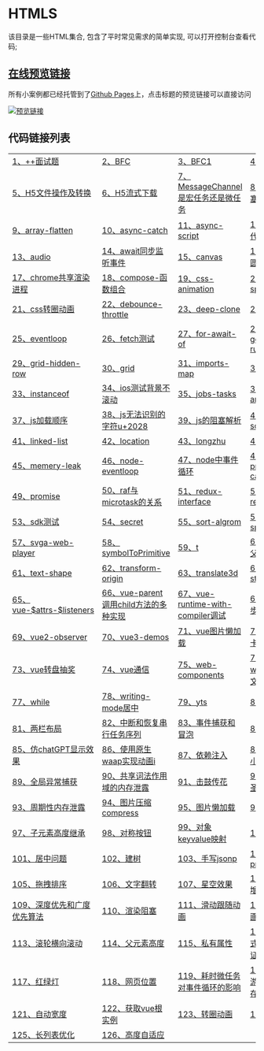 # HTMLS

该目录是一些HTML集合, 包含了平时常见需求的简单实现, 可以打开控制台查看代码;

## [在线预览链接](https://lorainwings.github.io/demos)

所有小案例都已经托管到了[Github Pages](https://pages.github.com/)上，点击标题的预览链接可以直接访问

[![预览链接](https://github.com/lorainwings/demos/raw/master/assets/images/demos-preview.jpg)](https://lorainwings.github.io/demos)

## 代码链接列表

<table>
  <tr>
    <td>
      <a href="https://github.com/lorainwings/demos/tree/master/code-snippets/htmls/++面试题.js" target="_blank">
        1、++面试题      </a>
    </td>
    <td>
      <a href="https://github.com/lorainwings/demos/tree/master/code-snippets/htmls/BFC.html" target="_blank">
        2、BFC      </a>
    </td>
    <td>
      <a href="https://github.com/lorainwings/demos/tree/master/code-snippets/htmls/BFC1.html" target="_blank">
        3、BFC1      </a>
    </td>
    <td>
      <a href="https://github.com/lorainwings/demos/tree/master/code-snippets/htmls/Flip动画.html" target="_blank">
        4、Flip动画      </a>
    </td>
  </tr>
  <tr>
    <td>
      <a href="https://github.com/lorainwings/demos/tree/master/code-snippets/htmls/H5文件操作及转换.html" target="_blank">
        5、H5文件操作及转换      </a>
    </td>
    <td>
      <a href="https://github.com/lorainwings/demos/tree/master/code-snippets/htmls/H5流式下载.html" target="_blank">
        6、H5流式下载      </a>
    </td>
    <td>
      <a href="https://github.com/lorainwings/demos/tree/master/code-snippets/htmls/MessageChannel是宏任务还是微任务.html" target="_blank">
        7、MessageChannel是宏任务还是微任务      </a>
    </td>
    <td>
      <a href="https://github.com/lorainwings/demos/tree/master/code-snippets/htmls/UI渲染阻塞测试.html" target="_blank">
        8、UI渲染阻塞测试      </a>
    </td>
  </tr>
  <tr>
    <td>
      <a href="https://github.com/lorainwings/demos/tree/master/code-snippets/htmls/array-flatten.html" target="_blank">
        9、array-flatten      </a>
    </td>
    <td>
      <a href="https://github.com/lorainwings/demos/tree/master/code-snippets/htmls/async-catch.html" target="_blank">
        10、async-catch      </a>
    </td>
    <td>
      <a href="https://github.com/lorainwings/demos/tree/master/code-snippets/htmls/async-script.html" target="_blank">
        11、async-script      </a>
    </td>
    <td>
      <a href="https://github.com/lorainwings/demos/tree/master/code-snippets/htmls/async替代promise.html" target="_blank">
        12、async替代promise      </a>
    </td>
  </tr>
  <tr>
    <td>
      <a href="https://github.com/lorainwings/demos/tree/master/code-snippets/htmls/audio.html" target="_blank">
        13、audio      </a>
    </td>
    <td>
      <a href="https://github.com/lorainwings/demos/tree/master/code-snippets/htmls/await同步监听事件.html" target="_blank">
        14、await同步监听事件      </a>
    </td>
    <td>
      <a href="https://github.com/lorainwings/demos/tree/master/code-snippets/htmls/canvas.html" target="_blank">
        15、canvas      </a>
    </td>
    <td>
      <a href="https://github.com/lorainwings/demos/tree/master/code-snippets/htmls/canvas圆环动画.html" target="_blank">
        16、canvas圆环动画      </a>
    </td>
  </tr>
  <tr>
    <td>
      <a href="https://github.com/lorainwings/demos/tree/master/code-snippets/htmls/chrome共享渲染进程.html" target="_blank">
        17、chrome共享渲染进程      </a>
    </td>
    <td>
      <a href="https://github.com/lorainwings/demos/tree/master/code-snippets/htmls/compose-函数组合.html" target="_blank">
        18、compose-函数组合      </a>
    </td>
    <td>
      <a href="https://github.com/lorainwings/demos/tree/master/code-snippets/htmls/css-animation.html" target="_blank">
        19、css-animation      </a>
    </td>
    <td>
      <a href="https://github.com/lorainwings/demos/tree/master/code-snippets/htmls/css-spread.html" target="_blank">
        20、css-spread      </a>
    </td>
  </tr>
  <tr>
    <td>
      <a href="https://github.com/lorainwings/demos/tree/master/code-snippets/htmls/css转圈动画.html" target="_blank">
        21、css转圈动画      </a>
    </td>
    <td>
      <a href="https://github.com/lorainwings/demos/tree/master/code-snippets/htmls/debounce-throttle.html" target="_blank">
        22、debounce-throttle      </a>
    </td>
    <td>
      <a href="https://github.com/lorainwings/demos/tree/master/code-snippets/htmls/deep-clone.html" target="_blank">
        23、deep-clone      </a>
    </td>
    <td>
      <a href="https://github.com/lorainwings/demos/tree/master/code-snippets/htmls/demo.html" target="_blank">
        24、demo      </a>
    </td>
  </tr>
  <tr>
    <td>
      <a href="https://github.com/lorainwings/demos/tree/master/code-snippets/htmls/eventloop.html" target="_blank">
        25、eventloop      </a>
    </td>
    <td>
      <a href="https://github.com/lorainwings/demos/tree/master/code-snippets/htmls/fetch测试.html" target="_blank">
        26、fetch测试      </a>
    </td>
    <td>
      <a href="https://github.com/lorainwings/demos/tree/master/code-snippets/htmls/for-await-of.html" target="_blank">
        27、for-await-of      </a>
    </td>
    <td>
      <a href="https://github.com/lorainwings/demos/tree/master/code-snippets/htmls/generator-run.html" target="_blank">
        28、generator-run      </a>
    </td>
  </tr>
  <tr>
    <td>
      <a href="https://github.com/lorainwings/demos/tree/master/code-snippets/htmls/grid-hidden-row.html" target="_blank">
        29、grid-hidden-row      </a>
    </td>
    <td>
      <a href="https://github.com/lorainwings/demos/tree/master/code-snippets/htmls/grid.html" target="_blank">
        30、grid      </a>
    </td>
    <td>
      <a href="https://github.com/lorainwings/demos/tree/master/code-snippets/htmls/imports-map.html" target="_blank">
        31、imports-map      </a>
    </td>
    <td>
      <a href="https://github.com/lorainwings/demos/tree/master/code-snippets/htmls/index.html" target="_blank">
        32、index      </a>
    </td>
  </tr>
  <tr>
    <td>
      <a href="https://github.com/lorainwings/demos/tree/master/code-snippets/htmls/instanceof.html" target="_blank">
        33、instanceof      </a>
    </td>
    <td>
      <a href="https://github.com/lorainwings/demos/tree/master/code-snippets/htmls/ios测试背景不滚动.html" target="_blank">
        34、ios测试背景不滚动      </a>
    </td>
    <td>
      <a href="https://github.com/lorainwings/demos/tree/master/code-snippets/htmls/jobs-tasks.html" target="_blank">
        35、jobs-tasks      </a>
    </td>
    <td>
      <a href="https://github.com/lorainwings/demos/tree/master/code-snippets/htmls/jquery-anchor-scroll.html" target="_blank">
        36、jquery-anchor-scroll      </a>
    </td>
  </tr>
  <tr>
    <td>
      <a href="https://github.com/lorainwings/demos/tree/master/code-snippets/htmls/js加载顺序.html" target="_blank">
        37、js加载顺序      </a>
    </td>
    <td>
      <a href="https://github.com/lorainwings/demos/tree/master/code-snippets/htmls/js无法识别的字符u+2028.html" target="_blank">
        38、js无法识别的字符u+2028      </a>
    </td>
    <td>
      <a href="https://github.com/lorainwings/demos/tree/master/code-snippets/htmls/js的阻塞解析.html" target="_blank">
        39、js的阻塞解析      </a>
    </td>
    <td>
      <a href="https://github.com/lorainwings/demos/tree/master/code-snippets/htmls/link-source.js" target="_blank">
        40、link-source      </a>
    </td>
  </tr>
  <tr>
    <td>
      <a href="https://github.com/lorainwings/demos/tree/master/code-snippets/htmls/linked-list.html" target="_blank">
        41、linked-list      </a>
    </td>
    <td>
      <a href="https://github.com/lorainwings/demos/tree/master/code-snippets/htmls/location.html" target="_blank">
        42、location      </a>
    </td>
    <td>
      <a href="https://github.com/lorainwings/demos/tree/master/code-snippets/htmls/longzhu.ignore.html" target="_blank">
        43、longzhu      </a>
    </td>
    <td>
      <a href="https://github.com/lorainwings/demos/tree/master/code-snippets/htmls/maiaH5.js" target="_blank">
        44、maiaH5      </a>
    </td>
  </tr>
  <tr>
    <td>
      <a href="https://github.com/lorainwings/demos/tree/master/code-snippets/htmls/memery-leak.html" target="_blank">
        45、memery-leak      </a>
    </td>
    <td>
      <a href="https://github.com/lorainwings/demos/tree/master/code-snippets/htmls/node-eventloop.js" target="_blank">
        46、node-eventloop      </a>
    </td>
    <td>
      <a href="https://github.com/lorainwings/demos/tree/master/code-snippets/htmls/node中事件循环.js" target="_blank">
        47、node中事件循环      </a>
    </td>
    <td>
      <a href="https://github.com/lorainwings/demos/tree/master/code-snippets/htmls/promise-catch.html" target="_blank">
        48、promise-catch      </a>
    </td>
  </tr>
  <tr>
    <td>
      <a href="https://github.com/lorainwings/demos/tree/master/code-snippets/htmls/promise.then返回promise.html" target="_blank">
        49、promise      </a>
    </td>
    <td>
      <a href="https://github.com/lorainwings/demos/tree/master/code-snippets/htmls/raf与microtask的关系.html" target="_blank">
        50、raf与microtask的关系      </a>
    </td>
    <td>
      <a href="https://github.com/lorainwings/demos/tree/master/code-snippets/htmls/redux-interface.ts" target="_blank">
        51、redux-interface      </a>
    </td>
    <td>
      <a href="https://github.com/lorainwings/demos/tree/master/code-snippets/htmls/requestIdleCb.html" target="_blank">
        52、requestIdleCb      </a>
    </td>
  </tr>
  <tr>
    <td>
      <a href="https://github.com/lorainwings/demos/tree/master/code-snippets/htmls/sdk测试.html" target="_blank">
        53、sdk测试      </a>
    </td>
    <td>
      <a href="https://github.com/lorainwings/demos/tree/master/code-snippets/htmls/secret.html" target="_blank">
        54、secret      </a>
    </td>
    <td>
      <a href="https://github.com/lorainwings/demos/tree/master/code-snippets/htmls/sort-algrom.html" target="_blank">
        55、sort-algrom      </a>
    </td>
    <td>
      <a href="https://github.com/lorainwings/demos/tree/master/code-snippets/htmls/svg-sprites.html" target="_blank">
        56、svg-sprites      </a>
    </td>
  </tr>
  <tr>
    <td>
      <a href="https://github.com/lorainwings/demos/tree/master/code-snippets/htmls/svga-web-player.html" target="_blank">
        57、svga-web-player      </a>
    </td>
    <td>
      <a href="https://github.com/lorainwings/demos/tree/master/code-snippets/htmls/symbolToPrimitive.html" target="_blank">
        58、symbolToPrimitive      </a>
    </td>
    <td>
      <a href="https://github.com/lorainwings/demos/tree/master/code-snippets/htmls/t.html" target="_blank">
        59、t      </a>
    </td>
    <td>
      <a href="https://github.com/lorainwings/demos/tree/master/code-snippets/htmls/table溢出父元素.html" target="_blank">
        60、table溢出父元素      </a>
    </td>
  </tr>
  <tr>
    <td>
      <a href="https://github.com/lorainwings/demos/tree/master/code-snippets/htmls/text-shape.html" target="_blank">
        61、text-shape      </a>
    </td>
    <td>
      <a href="https://github.com/lorainwings/demos/tree/master/code-snippets/htmls/transform-origin.html" target="_blank">
        62、transform-origin      </a>
    </td>
    <td>
      <a href="https://github.com/lorainwings/demos/tree/master/code-snippets/htmls/translate3d.html" target="_blank">
        63、translate3d      </a>
    </td>
    <td>
      <a href="https://github.com/lorainwings/demos/tree/master/code-snippets/htmls/video-stream.html" target="_blank">
        64、video-stream      </a>
    </td>
  </tr>
  <tr>
    <td>
      <a href="https://github.com/lorainwings/demos/tree/master/code-snippets/htmls/vue-$attrs-$listeners.html" target="_blank">
        65、vue-$attrs-$listeners      </a>
    </td>
    <td>
      <a href="https://github.com/lorainwings/demos/tree/master/code-snippets/htmls/vue-parent调用child方法的多种实现.html" target="_blank">
        66、vue-parent调用child方法的多种实现      </a>
    </td>
    <td>
      <a href="https://github.com/lorainwings/demos/tree/master/code-snippets/htmls/vue-runtime-with-compiler调试.html" target="_blank">
        67、vue-runtime-with-compiler调试      </a>
    </td>
    <td>
      <a href="https://github.com/lorainwings/demos/tree/master/code-snippets/htmls/vue-异步更新队列.html" target="_blank">
        68、vue-异步更新队列      </a>
    </td>
  </tr>
  <tr>
    <td>
      <a href="https://github.com/lorainwings/demos/tree/master/code-snippets/htmls/vue2-observer.html" target="_blank">
        69、vue2-observer      </a>
    </td>
    <td>
      <a href="https://github.com/lorainwings/demos/tree/master/code-snippets/htmls/vue3-demos.html" target="_blank">
        70、vue3-demos      </a>
    </td>
    <td>
      <a href="https://github.com/lorainwings/demos/tree/master/code-snippets/htmls/vue图片懒加载.html" target="_blank">
        71、vue图片懒加载      </a>
    </td>
    <td>
      <a href="https://github.com/lorainwings/demos/tree/master/code-snippets/htmls/vue滑动卡片跟随.html" target="_blank">
        72、vue滑动卡片跟随      </a>
    </td>
  </tr>
  <tr>
    <td>
      <a href="https://github.com/lorainwings/demos/tree/master/code-snippets/htmls/vue转盘抽奖.html" target="_blank">
        73、vue转盘抽奖      </a>
    </td>
    <td>
      <a href="https://github.com/lorainwings/demos/tree/master/code-snippets/htmls/vue通信.html" target="_blank">
        74、vue通信      </a>
    </td>
    <td>
      <a href="https://github.com/lorainwings/demos/tree/master/code-snippets/htmls/web-components.html" target="_blank">
        75、web-components      </a>
    </td>
    <td>
      <a href="https://github.com/lorainwings/demos/tree/master/code-snippets/htmls/webworker大文件分片.html" target="_blank">
        76、webworker大文件分片      </a>
    </td>
  </tr>
  <tr>
    <td>
      <a href="https://github.com/lorainwings/demos/tree/master/code-snippets/htmls/while.js" target="_blank">
        77、while      </a>
    </td>
    <td>
      <a href="https://github.com/lorainwings/demos/tree/master/code-snippets/htmls/writing-mode居中.html" target="_blank">
        78、writing-mode居中      </a>
    </td>
    <td>
      <a href="https://github.com/lorainwings/demos/tree/master/code-snippets/htmls/yts.html" target="_blank">
        79、yts      </a>
    </td>
    <td>
      <a href="https://github.com/lorainwings/demos/tree/master/code-snippets/htmls/z-index.html" target="_blank">
        80、z-index      </a>
    </td>
  </tr>
  <tr>
    <td>
      <a href="https://github.com/lorainwings/demos/tree/master/code-snippets/htmls/两栏布局.html" target="_blank">
        81、两栏布局      </a>
    </td>
    <td>
      <a href="https://github.com/lorainwings/demos/tree/master/code-snippets/htmls/中断和恢复串行任务序列.html" target="_blank">
        82、中断和恢复串行任务序列      </a>
    </td>
    <td>
      <a href="https://github.com/lorainwings/demos/tree/master/code-snippets/htmls/事件捕获和冒泡.html" target="_blank">
        83、事件捕获和冒泡      </a>
    </td>
    <td>
      <a href="https://github.com/lorainwings/demos/tree/master/code-snippets/htmls/交换元素.html" target="_blank">
        84、交换元素      </a>
    </td>
  </tr>
  <tr>
    <td>
      <a href="https://github.com/lorainwings/demos/tree/master/code-snippets/htmls/仿chatGPT显示效果.html" target="_blank">
        85、仿chatGPT显示效果      </a>
    </td>
    <td>
      <a href="https://github.com/lorainwings/demos/tree/master/code-snippets/htmls/使用原生waap实现动画i.html" target="_blank">
        86、使用原生waap实现动画i      </a>
    </td>
    <td>
      <a href="https://github.com/lorainwings/demos/tree/master/code-snippets/htmls/依赖注入.html" target="_blank">
        87、依赖注入      </a>
    </td>
    <td>
      <a href="https://github.com/lorainwings/demos/tree/master/code-snippets/htmls/保留三位小数.html" target="_blank">
        88、保留三位小数      </a>
    </td>
  </tr>
  <tr>
    <td>
      <a href="https://github.com/lorainwings/demos/tree/master/code-snippets/htmls/全局异常捕获.html" target="_blank">
        89、全局异常捕获      </a>
    </td>
    <td>
      <a href="https://github.com/lorainwings/demos/tree/master/code-snippets/htmls/共享词法作用域的内存泄露.html" target="_blank">
        90、共享词法作用域的内存泄露      </a>
    </td>
    <td>
      <a href="https://github.com/lorainwings/demos/tree/master/code-snippets/htmls/击鼓传花.html" target="_blank">
        91、击鼓传花      </a>
    </td>
    <td>
      <a href="https://github.com/lorainwings/demos/tree/master/code-snippets/htmls/双飞翼&amp;圣杯布局.html" target="_blank">
        92、双飞翼&amp;圣杯布局      </a>
    </td>
  </tr>
  <tr>
    <td>
      <a href="https://github.com/lorainwings/demos/tree/master/code-snippets/htmls/周期性内存泄露.html" target="_blank">
        93、周期性内存泄露      </a>
    </td>
    <td>
      <a href="https://github.com/lorainwings/demos/tree/master/code-snippets/htmls/图片压缩compress.html" target="_blank">
        94、图片压缩compress      </a>
    </td>
    <td>
      <a href="https://github.com/lorainwings/demos/tree/master/code-snippets/htmls/图片懒加载.html" target="_blank">
        95、图片懒加载      </a>
    </td>
    <td>
      <a href="https://github.com/lorainwings/demos/tree/master/code-snippets/htmls/声明提前.html" target="_blank">
        96、声明提前      </a>
    </td>
  </tr>
  <tr>
    <td>
      <a href="https://github.com/lorainwings/demos/tree/master/code-snippets/htmls/子元素高度继承.html" target="_blank">
        97、子元素高度继承      </a>
    </td>
    <td>
      <a href="https://github.com/lorainwings/demos/tree/master/code-snippets/htmls/对称按钮.html" target="_blank">
        98、对称按钮      </a>
    </td>
    <td>
      <a href="https://github.com/lorainwings/demos/tree/master/code-snippets/htmls/对象keyvalue映射.html" target="_blank">
        99、对象keyvalue映射      </a>
    </td>
    <td>
      <a href="https://github.com/lorainwings/demos/tree/master/code-snippets/htmls/尾递归.html" target="_blank">
        100、尾递归      </a>
    </td>
  </tr>
  <tr>
    <td>
      <a href="https://github.com/lorainwings/demos/tree/master/code-snippets/htmls/居中问题.html" target="_blank">
        101、居中问题      </a>
    </td>
    <td>
      <a href="https://github.com/lorainwings/demos/tree/master/code-snippets/htmls/建树.html" target="_blank">
        102、建树      </a>
    </td>
    <td>
      <a href="https://github.com/lorainwings/demos/tree/master/code-snippets/htmls/手写jsonp.html" target="_blank">
        103、手写jsonp      </a>
    </td>
    <td>
      <a href="https://github.com/lorainwings/demos/tree/master/code-snippets/htmls/手写promise.html" target="_blank">
        104、手写promise      </a>
    </td>
  </tr>
  <tr>
    <td>
      <a href="https://github.com/lorainwings/demos/tree/master/code-snippets/htmls/拖拽排序.html" target="_blank">
        105、拖拽排序      </a>
    </td>
    <td>
      <a href="https://github.com/lorainwings/demos/tree/master/code-snippets/htmls/文字翻转.html" target="_blank">
        106、文字翻转      </a>
    </td>
    <td>
      <a href="https://github.com/lorainwings/demos/tree/master/code-snippets/htmls/星空效果.html" target="_blank">
        107、星空效果      </a>
    </td>
    <td>
      <a href="https://github.com/lorainwings/demos/tree/master/code-snippets/htmls/最长递增子序列.js" target="_blank">
        108、最长递增子序列      </a>
    </td>
  </tr>
  <tr>
    <td>
      <a href="https://github.com/lorainwings/demos/tree/master/code-snippets/htmls/深度优先和广度优先算法.html" target="_blank">
        109、深度优先和广度优先算法      </a>
    </td>
    <td>
      <a href="https://github.com/lorainwings/demos/tree/master/code-snippets/htmls/渲染阻塞.html" target="_blank">
        110、渲染阻塞      </a>
    </td>
    <td>
      <a href="https://github.com/lorainwings/demos/tree/master/code-snippets/htmls/滑动跟随动画.html" target="_blank">
        111、滑动跟随动画      </a>
    </td>
    <td>
      <a href="https://github.com/lorainwings/demos/tree/master/code-snippets/htmls/滑块动画.html" target="_blank">
        112、滑块动画      </a>
    </td>
  </tr>
  <tr>
    <td>
      <a href="https://github.com/lorainwings/demos/tree/master/code-snippets/htmls/滚轮横向滚动.html" target="_blank">
        113、滚轮横向滚动      </a>
    </td>
    <td>
      <a href="https://github.com/lorainwings/demos/tree/master/code-snippets/htmls/父元素高度.html" target="_blank">
        114、父元素高度      </a>
    </td>
    <td>
      <a href="https://github.com/lorainwings/demos/tree/master/code-snippets/htmls/私有属性.html" target="_blank">
        115、私有属性      </a>
    </td>
    <td>
      <a href="https://github.com/lorainwings/demos/tree/master/code-snippets/htmls/策略模式进行表单验证.html" target="_blank">
        116、策略模式进行表单验证      </a>
    </td>
  </tr>
  <tr>
    <td>
      <a href="https://github.com/lorainwings/demos/tree/master/code-snippets/htmls/红绿灯.html" target="_blank">
        117、红绿灯      </a>
    </td>
    <td>
      <a href="https://github.com/lorainwings/demos/tree/master/code-snippets/htmls/网页位置.html" target="_blank">
        118、网页位置      </a>
    </td>
    <td>
      <a href="https://github.com/lorainwings/demos/tree/master/code-snippets/htmls/耗时微任务对事件循环的影响.html" target="_blank">
        119、耗时微任务对事件循环的影响      </a>
    </td>
    <td>
      <a href="https://github.com/lorainwings/demos/tree/master/code-snippets/htmls/聚焦的游离节点的内存泄露.html" target="_blank">
        120、聚焦的游离节点的内存泄露      </a>
    </td>
  </tr>
  <tr>
    <td>
      <a href="https://github.com/lorainwings/demos/tree/master/code-snippets/htmls/自动宽度.html" target="_blank">
        121、自动宽度      </a>
    </td>
    <td>
      <a href="https://github.com/lorainwings/demos/tree/master/code-snippets/htmls/获取vue根实例.js" target="_blank">
        122、获取vue根实例      </a>
    </td>
    <td>
      <a href="https://github.com/lorainwings/demos/tree/master/code-snippets/htmls/转圈动画.html" target="_blank">
        123、转圈动画      </a>
    </td>
    <td>
      <a href="https://github.com/lorainwings/demos/tree/master/code-snippets/htmls/递归.html" target="_blank">
        124、递归      </a>
    </td>
  </tr>
  <tr>
    <td>
      <a href="https://github.com/lorainwings/demos/tree/master/code-snippets/htmls/长列表优化.html" target="_blank">
        125、长列表优化      </a>
    </td>
    <td>
      <a href="https://github.com/lorainwings/demos/tree/master/code-snippets/htmls/高度自适应.html" target="_blank">
        126、高度自适应      </a>
    </td>
  </tr>
</table>
